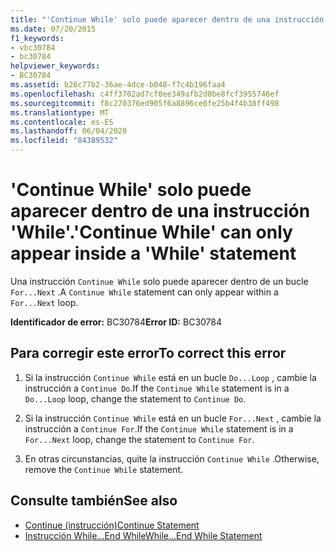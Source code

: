 ```yaml
---
title: "'Continue While' solo puede aparecer dentro de una instrucción 'While'."
ms.date: 07/20/2015
f1_keywords:
- vbc30784
- bc30784
helpviewer_keywords:
- BC30784
ms.assetid: b26c77b2-36ae-4dce-b048-f7c4b196faa4
ms.openlocfilehash: c4ff3702ad7cf0ee349afb2d0be8fcf3955746ef
ms.sourcegitcommit: f8c270376ed905f6a8896ce0fe25b4f4b38ff498
ms.translationtype: MT
ms.contentlocale: es-ES
ms.lasthandoff: 06/04/2020
ms.locfileid: "84389532"
---
```

# <a name="continue-while-can-only-appear-inside-a-while-statement"></a><span data-ttu-id="d9063-102">'Continue While' solo puede aparecer dentro de una instrucción 'While'.</span><span class="sxs-lookup"><span data-stu-id="d9063-102">'Continue While' can only appear inside a 'While' statement</span></span>
<span data-ttu-id="d9063-103">Una instrucción `Continue While` solo puede aparecer dentro de un bucle `For...Next` .</span><span class="sxs-lookup"><span data-stu-id="d9063-103">A `Continue While` statement can only appear within a `For...Next` loop.</span></span>  
  
 <span data-ttu-id="d9063-104">**Identificador de error:** BC30784</span><span class="sxs-lookup"><span data-stu-id="d9063-104">**Error ID:** BC30784</span></span>  
  
## <a name="to-correct-this-error"></a><span data-ttu-id="d9063-105">Para corregir este error</span><span class="sxs-lookup"><span data-stu-id="d9063-105">To correct this error</span></span>  
  
1. <span data-ttu-id="d9063-106">Si la instrucción `Continue While` está en un bucle `Do...Loop` , cambie la instrucción a `Continue Do`.</span><span class="sxs-lookup"><span data-stu-id="d9063-106">If the `Continue While` statement is in a `Do...Loop` loop, change the statement to `Continue Do`.</span></span>  
  
2. <span data-ttu-id="d9063-107">Si la instrucción `Continue While` está en un bucle `For...Next` , cambie la instrucción a `Continue For`.</span><span class="sxs-lookup"><span data-stu-id="d9063-107">If the `Continue While` statement is in a `For...Next` loop, change the statement to `Continue For`.</span></span>  
  
3. <span data-ttu-id="d9063-108">En otras circunstancias, quite la instrucción `Continue While` .</span><span class="sxs-lookup"><span data-stu-id="d9063-108">Otherwise, remove the `Continue While` statement.</span></span>  
  
## <a name="see-also"></a><span data-ttu-id="d9063-109">Consulte también</span><span class="sxs-lookup"><span data-stu-id="d9063-109">See also</span></span>

- [<span data-ttu-id="d9063-110">Continue (instrucción)</span><span class="sxs-lookup"><span data-stu-id="d9063-110">Continue Statement</span></span>](../language-reference/statements/continue-statement.md)
- [<span data-ttu-id="d9063-111">Instrucción While...End While</span><span class="sxs-lookup"><span data-stu-id="d9063-111">While...End While Statement</span></span>](../language-reference/statements/while-end-while-statement.md)
